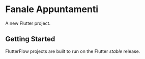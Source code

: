 # Fanale Appuntamenti

A new Flutter project.

## Getting Started

FlutterFlow projects are built to run on the Flutter _stable_ release.
